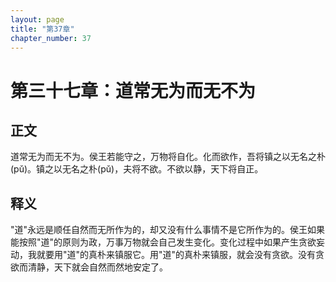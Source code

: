 ```yaml
---
layout: page
title: "第37章"
chapter_number: 37
---
```


# 第三十七章：道常无为而无不为

## 正文
道常无为而无不为。侯王若能守之，万物将自化。化而欲作，吾将镇之以无名之朴(pǔ)。镇之以无名之朴(pǔ)，夫将不欲。不欲以静，天下将自正。

## 释义
"道"永远是顺任自然而无所作为的，却又没有什么事情不是它所作为的。侯王如果能按照"道"的原则为政，万事万物就会自己发生变化。变化过程中如果产生贪欲妄动，我就要用"道"的真朴来镇服它。用"道"的真朴来镇服，就会没有贪欲。没有贪欲而清静，天下就会自然而然地安定了。
